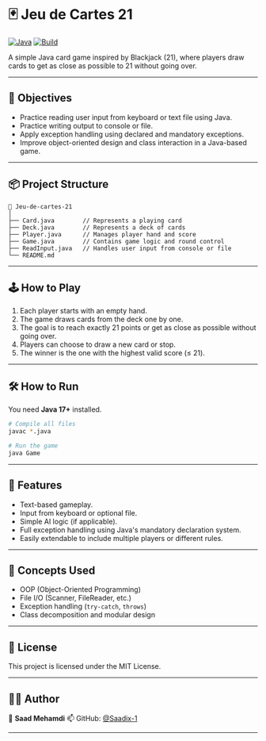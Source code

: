 # 🃏 Jeu de Cartes 21

[![Java](https://img.shields.io/badge/Java-17-blue?logo=java)](https://www.oracle.com/java/)
[![Build](https://img.shields.io/badge/Build-Manual-lightgrey)](https://github.com/Saadix-1/Jeu-de-cartes-21)

A simple Java card game inspired by Blackjack (21), where players draw cards to get as close as possible to 21 without going over.

---

## 🎯 Objectives

- Practice reading user input from keyboard or text file using Java.
- Practice writing output to console or file.
- Apply exception handling using declared and mandatory exceptions.
- Improve object-oriented design and class interaction in a Java-based game.

---

## 📦 Project Structure

```plaintext
📁 Jeu-de-cartes-21
│
├── Card.java        // Represents a playing card
├── Deck.java        // Represents a deck of cards
├── Player.java      // Manages player hand and score
├── Game.java        // Contains game logic and round control
├── ReadInput.java   // Handles user input from console or file
└── README.md
````

---

## 🕹️ How to Play

1. Each player starts with an empty hand.
2. The game draws cards from the deck one by one.
3. The goal is to reach exactly 21 points or get as close as possible without going over.
4. Players can choose to draw a new card or stop.
5. The winner is the one with the highest valid score (≤ 21).

---

## 🛠️ How to Run

You need **Java 17+** installed.

```bash
# Compile all files
javac *.java

# Run the game
java Game
```

---

## 🧪 Features

* Text-based gameplay.
* Input from keyboard or optional file.
* Simple AI logic (if applicable).
* Full exception handling using Java's mandatory declaration system.
* Easily extendable to include multiple players or different rules.

---

## 📘 Concepts Used

* OOP (Object-Oriented Programming)
* File I/O (Scanner, FileReader, etc.)
* Exception handling (`try-catch`, `throws`)
* Class decomposition and modular design

---

## 📝 License

This project is licensed under the MIT License.

---

## 🙋‍♂️ Author

👤 **Saad Mehamdi**
📫 GitHub: [@Saadix-1](https://github.com/Saadix-1)

---

```
